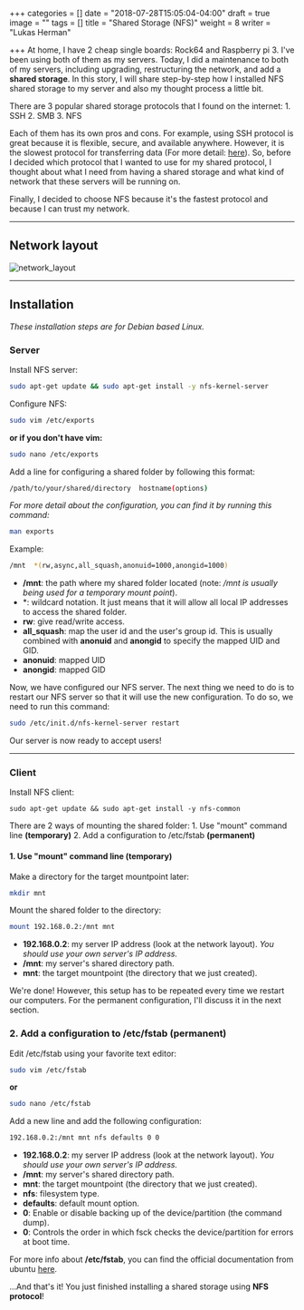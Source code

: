 +++
categories = []
date = "2018-07-28T15:05:04-04:00"
draft = true
image = ""
tags = []
title = "Shared Storage (NFS)"
weight = 8
writer = "Lukas Herman"

+++
At home, I have 2 cheap single boards: Rock64 and Raspberry pi 3. I've been using both of them as my servers. Today, I did a maintenance to both of my servers, including upgrading, restructuring the network, and add a **shared storage**. In this story, I will share step-by-step how I installed NFS shared storage to my server and also my thought process a little bit.

There are 3 popular shared storage protocols that I found on the internet:
    1. SSH
    2. SMB
    3. NFS

Each of them has its own pros and cons. For example, using SSH protocol is great because it is flexible, secure, and available anywhere. However, it is the slowest protocol for transferring data (For more detail: [here](https://askubuntu.com/questions/289544/ssh-vs-smb-vs-nfs-for-gui-file-transfer)). So, before I decided which protocol that I wanted to use for my shared protocol, I thought about what I need from having a shared storage and what kind of network that these servers will be running on.

Finally, I decided to choose NFS because it's the fastest protocol and because I can trust my network.

---

## Network layout 

![network_layout](/content/images/2017/12/network_layout.png)

---

## Installation

*These installation steps are for Debian based Linux.*

### Server

Install NFS server:
```sh
sudo apt-get update && sudo apt-get install -y nfs-kernel-server
```

Configure NFS:
```sh
sudo vim /etc/exports
```

**or if you don't have vim:**

```sh
sudo nano /etc/exports
```

Add a line for configuring a shared folder by following this format:
```sh
/path/to/your/shared/directory  hostname(options)
```

*For more detail about the configuration, you can find it by running this command:*
```sh
man exports
```

Example:
```sh
/mnt  *(rw,async,all_squash,anonuid=1000,anongid=1000)
```

* **/mnt**: the path where my shared folder located (note: */mnt is usually being used for a temporary mount point*).
* *: wildcard notation. It just means that it will allow all local IP addresses to access the shared folder.
* **rw**: give read/write access.
* **all_squash**: map the user id and the user's group id. This is usually combined with **anonuid** and **anongid** to specify the mapped UID and GID.
* **anonuid**: mapped UID
* **anongid**: mapped GID

Now, we have configured our NFS server. The next thing we need to do is to restart our NFS server so that it will use the new configuration. To do so, we need to run this command:
```sh
sudo /etc/init.d/nfs-kernel-server restart
```

Our server is now ready to accept users!

---

### Client

Install NFS client:
```
sudo apt-get update && sudo apt-get install -y nfs-common
```

There are 2 ways of mounting the shared folder:
    1. Use "mount" command line **(temporary)**
    2. Add a configuration to /etc/fstab **(permanent)**

#### 1. Use "mount" command line **(temporary)**

Make a directory for the target mountpoint later:
```sh
mkdir mnt
```

Mount the shared folder to the directory:
```sh
mount 192.168.0.2:/mnt mnt
```

* **192.168.0.2**: my server IP address (look at the network layout). *You should use your own server's IP address.*
* **/mnt**: my server's shared directory path.
* **mnt**: the target mountpoint (the directory that we just created).

We're done! However, this setup has to be repeated every time we restart our computers. For the permanent configuration, I'll discuss it in the next section.

### 2. Add a configuration to /etc/fstab **(permanent)**

Edit /etc/fstab using your favorite text editor:
```sh
sudo vim /etc/fstab
```

**or**
```sh
sudo nano /etc/fstab
```

Add a new line and add the following configuration:
```sh
192.168.0.2:/mnt mnt nfs defaults 0 0
```

* **192.168.0.2**: my server IP address (look at the network layout). *You should use your own server's IP address.*
* **/mnt**: my server's shared directory path.
* **mnt**: the target mountpoint (the directory that we just created).
* **nfs**: filesystem type.
* **defaults**: default mount option.
* **0**: Enable or disable backing up of the device/partition (the command dump). 
* **0**: Controls the order in which fsck checks the device/partition for errors at boot time.

For more info about **/etc/fstab**, you can find the official documentation from ubuntu [here](https://help.ubuntu.com/community/Fstab).

...And that's it! You just finished installing a shared storage using **NFS protocol**!

